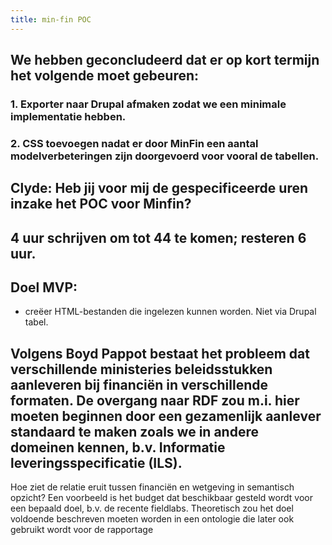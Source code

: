 ```yaml
---
title: min-fin POC
---
```


## We hebben geconcludeerd dat er op kort termijn het volgende moet gebeuren:
### 1.	Exporter naar Drupal afmaken zodat we een minimale implementatie hebben.
### 2. CSS toevoegen nadat er door MinFin een aantal modelverbeteringen zijn doorgevoerd voor vooral de tabellen.
## Clyde: Heb jij voor mij de gespecificeerde uren inzake het POC voor Minfin?
## 4 uur schrijven om tot 44 te komen; resteren 6 uur.
## Doel MVP:
- creëer HTML-bestanden die ingelezen kunnen worden. Niet via Drupal tabel.
## Volgens Boyd Pappot bestaat het probleem dat verschillende ministeries beleidsstukken aanleveren bij financiën in verschillende formaten. De overgang naar RDF zou m.i. hier moeten beginnen door een gezamenlijk aanlever standaard te maken zoals we in andere domeinen kennen, b.v. Informatie leveringsspecificatie (ILS).
Hoe ziet de relatie eruit tussen financiën en wetgeving in semantisch opzicht? Een voorbeeld is het budget dat beschikbaar gesteld wordt voor een bepaald doel, b.v. de recente fieldlabs. Theoretisch zou het doel voldoende beschreven moeten worden in een ontologie die later ook gebruikt wordt voor de rapportage
##
